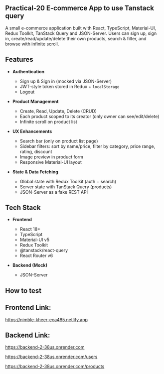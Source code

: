 ## Practical-20 E-commerce App to use Tanstack query

A small e-commerce application built with React, TypeScript, Material-UI, Redux Toolkit, TanStack Query and JSON-Server.
Users can sign up, sign in, create/read/update/delete their own products, search & filter, and browse with infinite scroll.

## Features

- **Authentication**

  - Sign up & Sign in (mocked via JSON-Server)
  - JWT-style token stored in Redux + `localStorage`
  - Logout

- **Product Management**

  - Create, Read, Update, Delete (CRUD)
  - Each product scoped to its creator (only owner can see/edit/delete)
  - Infinite scroll on product list

- **UX Enhancements**

  - Search bar (only on product list page)
  - Sidebar filters: sort by name/price, filter by category, price range, rating, discount
  - Image preview in product form
  - Responsive Material-UI layout

- **State & Data Fetching**
  - Global state with Redux Toolkit (auth + search)
  - Server state with TanStack Query (products)
  - JSON-Server as a fake REST API

## Tech Stack

- **Frontend**

  - React 18+
  - TypeScript
  - Material-UI v5
  - Redux Toolkit
  - @tanstack/react-query
  - React Router v6

- **Backend (Mock)**
  - JSON-Server

## How to test
##  Frontend Link:
https://nimble-kheer-eca485.netlify.app

##  Backend Link:
https://backend-2-38us.onrender.com

https://backend-2-38us.onrender.com/users

https://backend-2-38us.onrender.com/products
